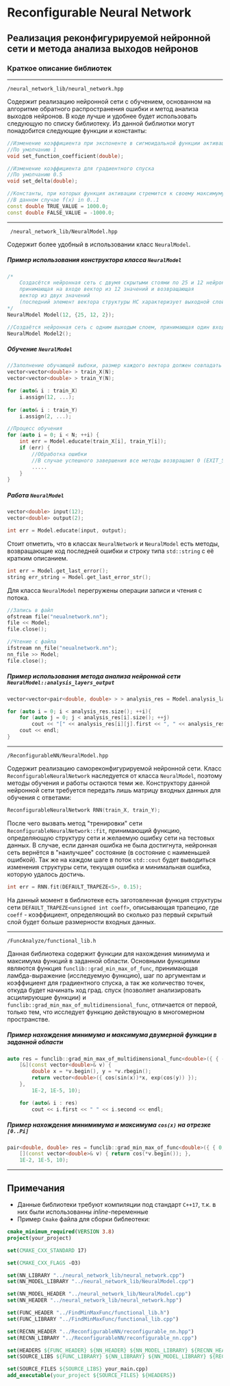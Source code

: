 # Reconfigurable Neural Network
Реализация реконфигурируемой нейронной сети и метода анализа выходов нейронов
---
### Краткое описание библиотек
---
    /neural_network_lib/neural_network.hpp
Содержит реализацию нейронной сети с обучением, основанном на алгоритме обратного распространения ошибки и метод анализа выходов нейронов. В коде лучше и удобнее будет использовать следующую по списку библиотеку. Из данной библиотки могут понадобится следующие функции и константы:
```c++
//Изменение коэффициента при экспоненте в сигмоидальной функции активации
//По умолчанию 1
void set_function_coefficient(double);

//Изменение коэффициента для градиентного спуска
//По умолчанию 0.5
void set_delta(double);

//Константы, при которых функция активации стремится к своему максимуму и минимуму
//В данном случае f(x) in 0..1
const double TRUE_VALUE = 1000.0;
const double FALSE_VALUE = -1000.0;
```
---
     /neural_network_lib/NeuralModel.hpp
Содержит более удобный в использовании класс `NeuralModel`.
##### Пример использования конструктора класса `NeuralModel`
```c++
/*
    Создасётся нейронная сеть с двумя скрытыми стоями по 25 и 12 нейронов,
    принимающая на входе вектор из 12 значений и возвращающая
    вектор из двух значений
    (последний элемент вектора структуры НС характеризует выходной слой)
*/
NeuralModel Model(12, {25, 12, 2});

//Создаётся нейронная сеть с одним выходым слоем, принимающая один входной элемент
NeuralModel Model2();
```
##### Обучение `NeuralModel`
```c++
//Заполнение обучающей выбоки, размер каждого вектора должен совпадать с размерностью входа НС
vector<vector<double> > train_X(N);
vector<vector<double> > train_Y(N);

for (auto& i : train_X)
	i.assign(12, ...);	
	
for (auto& i : train_Y)
	i.assign(2, ...);

//Процесс обучения
for (auto i = 0; i < N; ++i) {
	int err = Model.educate(train_X[i], train_Y[i]);
	if (err) {
		//Обработка ошибки
		//В случае успешного завершения все методы возвращают 0 (EXIT_SUCCESS)
		.....
	}
}
```
##### Работа `NeuralModel`
```c++
vector<double> input(12);
vector<double> output(2);

int err = Model.educate(input, output);
```
Стоит отметить, что в классах `NeuralNetwork` и `NeuralModel` есть методы, возвращающие код последней ошибки и строку типа `std::string` с её кратким описанием.
```c++
int err = Model.get_last_error();
string err_string = Model.get_last_error_str();
```
Для класса `NeuralModel` перегружены операции записи и чтения с потока.
```c++
//Запись в файл
ofstream file("neualnetwork.nn");
file << Model;
file.close();

//Чтение с файла
ifstream nn_file("neualnetwork.nn");
nn_file >> Model;
file.close();
```
##### Пример использования метода анализа нейронной сети `NeuralModel::analysis_layers_output`
```c++
vector<vector<pair<double, double> > > analysis_res = Model.analysis_layers_output(nn_inputs);

for (auto i = 0; i < analysis_res.size(); ++i){
    for (auto j = 0; j < analysis_res[i].size(); ++j)
        cout << "[" << analysis_res[i][j].first << ", " << analysis_res[i][j].second << "] ";
    cout << endl;
}
```
---
	/ReconfigurableNN/NeuralModel.hpp
Содержит реализацию самореконфигурируемой нейронной сети. Класс `ReconfigurableNeuralNetwork` наследуется от класса `NeuralModel`, поэтому методы обучения и работы остаются теми же.
Конструктору данной нейронной сети требуется передать лишь матрицу входных данных для обучения с ответами:
```c++
ReconfigurableNeuralNetwork RNN(train_X, train_Y);
```
После чего вызвать метод "тренировки" сети `ReconfigurableNeuralNetwork::fit`, принимающий функцию, определяющую структуру сети и желаемую ошибку сети на тестовых данных. В случае, если данная ошибка не была достигнута, нейронная сеть вернётся в "наилучшее" состояние (в состояние с наименьшей ошибкой). Так же на каждом шаге в поток `std::cout` будет выводиться изменения структуры сети, текущая ошибка и минимальная ошибка, которую удалось достичь.
```c++
int err = RNN.fit(DEFAULT_TRAPEZE<5>, 0.15);
```
На данный момент в библиотеке есть заготовленная функция структуры сети `DEFAULT_TRAPEZE<unsigned int coeff>`, описывающая трапецию, где `coeff` - коэффициент, определяющий во сколько раз первый скрытый слой будет больше размерности входных данных.

---
	/FuncAnalyze/functional_lib.h
Данная библиотека содержит функции для нахождения минимума и максимума функций в заданной области.
Основными функциями являются функция `funclib::grad_min_max_of_func`, принимающая ламбда-выражение (исследуемую функцию), шаг по аргументам и коэффициент для градиентного спуска, а так же количество точек, откуда будет начинать ход град. спуск (позволяет анализировать асцилирующие функции) и `funclib::grad_min_max_of_multidimensional_func`, отличается от первой, только тем, что исследует функцию действующую в многомерном пространстве.
##### Пример нахождения минимума и максимума двумерной функции в заданной области
```c++
auto res = funclib::grad_min_max_of_multidimensional_func<double>({ { -0.3, 1 },{ -0.3, 1 } },
	[&](const vector<double>& v) {
		double x = *v.begin(), y = *v.rbegin();
		return vector<double>({ cos(sin(x))*x, exp(cos(y)) });
	},
		1E-2, 1E-5, 10);

	for (auto& i : res)
		cout << i.first << " " << i.second << endl;
```
##### Пример нахождения минимимума и максимума `cos(x)` на отрезке `[0..Pi]`
```c++
pair<double, double> res = funclib::grad_min_max_of_func<double>({ { 0, PI } },
	[](const vector<double>& v) { return cos(*v.begin()); },
	1E-2, 1E-5, 10);
```
---
## Примечания
* Данные библиотеки требуют компиляции под стандарт `C++17`, т.к. в них были использованны *inline*-переменные
* Пример `Cmake` файла для сборки библеотеки:
```cmake
cmake_minimum_required(VERSION 3.8)
project(your_project)

set(CMAKE_CXX_STANDARD 17)

set(CMAKE_CXX_FLAGS -O3)

set(NN_LIBRARY "../neural_network_lib/neural_network.cpp")
set(NN_MODEL_LIBRARY "../neural_network_lib/NeuralModel.cpp")

set(NN_MODEL_HEADER "../neural_network_lib/NeuralModel.cpp")
set(NN_HEADER "../neural_network_lib/neural_network.hpp")

set(FUNC_HEADER "../FindMinMaxFunc/functional_lib.h")
set(FUNC_LIBRARY "../FindMinMaxFunc/functional_lib.cpp")

set(RECNN_HEADER "../ReconfigurableNN/reconfigurable_nn.hpp")
set(RECNN_LIBRARY "../ReconfigurableNN/reconfigurable_nn.cpp")

set(HEADERS ${FUNC_HEADER} ${NN_HEADER} ${NN_MODEL_LIBRARY} ${RECNN_HEADER})
set(SOURCE_LIBS ${FUNC_LIBRARY} ${NN_LIBRARY} ${NN_MODEL_LIBRARY} ${RECNN_LIBRARY})

set(SOURCE_FILES ${SOURCE_LIBS} your_main.cpp)
add_executable(your_project ${SOURCE_FILES} ${HEADERS})
```
